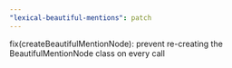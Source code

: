 ```yaml
---
"lexical-beautiful-mentions": patch
---
```


fix(createBeautifulMentionNode): prevent re-creating the BeautifulMentionNode class on every call
